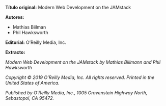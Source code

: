 **Título original:** Modern Web Development on the JAMstack

**Autores:**

  - Mathias Biilman
  - Phil Hawksworth

**Editorial:** O’Reilly Media, Inc.

**Extracto:**

*Modern Web Development on the JAMstack by Mathias Biilmann and Phil Hawksworth*

*Copyright © 2019 O’Reilly Media, Inc. All rights reserved. Printed in the United States of America.*

*Published by O’Reilly Media, Inc., 1005 Gravenstein Highway North, Sebastopol, CA 95472.*
